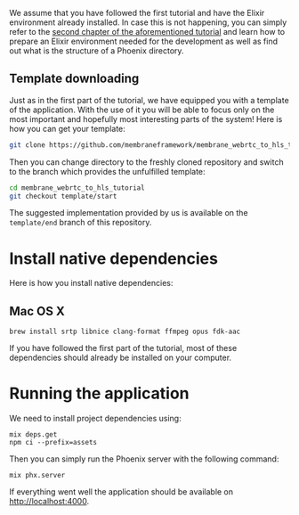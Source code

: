 We assume that you have followed the first tutorial and have the Elixir environment already installed. 
In case this is not happening, you can simply refer to the [second chapter of the aforementioned tutorial]() and learn how to prepare an Elixir environment needed for the development as well as find out what is the structure of a Phoenix directory.

## Template downloading
Just as in the first part of the tutorial, we have equipped you with a template of the application. 
With the use of it you will be able to focus only on the most important and hopefully most interesting parts
of the system! 
Here is how you can get your template:
```bash
git clone https://github.com/membraneframework/membrane_webrtc_to_hls_tutorial
```

Then you can change directory to the freshly cloned repository and switch to the branch which provides the unfulfilled template:

```bash
cd membrane_webrtc_to_hls_tutorial
git checkout template/start
```

The suggested implementation provided by us is available on the `template/end` branch of this repository.

# Install native dependencies
Here is how you install native dependencies:
## Mac OS X
```
brew install srtp libnice clang-format ffmpeg opus fdk-aac
```

If you have followed the first part of the tutorial, most of these dependencies should already be installed on your computer.
# Running the application
 We need to install project dependencies using:
 ```
 mix deps.get
 npm ci --prefix=assets
 ```

 Then you can simply run the Phoenix server with the following command:
 ```
 mix phx.server
 ```
 If everything went well the application should be available on [http://localhost:4000](http://localhost:4000/).
